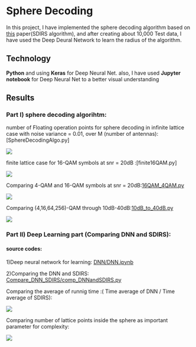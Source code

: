 # Sphere Decoding
In this project, I have implemented the sphere decoding algorithm based on [this](http://users.ece.utexas.edu/~hvikalo/pubs/paper1r.pdf) paper(SDIRS algorithm), and after creating about 10,000 Test data, I have used the Deep Deural Network to learn the radius of the algorithm.



## Technology
**Python** and using **Keras** for Deep Neural Net.
also, I have used **Jupyter notebook** for Deep Neural Net to a better visual understanding


## Results

### Part I) sphere decoding algorihtm:

number of Floating operation points for sphere decoding in infinite lattice case with noise variance = 0.01, over M (number of antennas):[SphereDecodingAlgo.py]

![](https://github.com/SINAABBASI/Sphere-Decoding/blob/master/Results/infiniteLattice_0.01.png)

finite lattice case for 16-QAM symbols at snr = 20dB :[finite16QAM.py]

![](https://github.com/SINAABBASI/Sphere-Decoding/blob/master/Results/16QAM_20db.png)


Comparing 4-QAM and 16-QAM symbols at snr = 20dB:[16QAM_4QAM.py](https://github.com/SINAABBASI/Sphere-Decoding/blob/master/16QAM_4QAM.py)

![](https://github.com/SINAABBASI/Sphere-Decoding/blob/master/Results/16QAMvs4QAM_20db.png)

Comparing (4,16,64,256)-QAM through 10dB-40dB:[10dB_to_40dB.py](https://github.com/SINAABBASI/Sphere-Decoding/blob/master/10dB%20_to_40dB.py)

![](https://github.com/SINAABBASI/Sphere-Decoding/blob/master/Results/10dB_to_40dB.png)

### Part II) Deep Learning part (Comparing DNN and SDIRS):
#### source codes: 
1)Deep neural network for learning: [DNN/DNN.ipynb](https://github.com/SINAABBASI/Sphere-Decoding/blob/master/DNN/DNN.ipynb)

2)Comparing the DNN and SDIRS: [Compare_DNN_SDIRS/comp_DNNandSDIRS.py](https://github.com/SINAABBASI/Sphere-Decoding/blob/master/Compare_DNN_SDIRS/comp_DNNandSDIRS.py)

Comparing the average of runnig time :( Time average of DNN / Time average of SDIRS):

![](https://github.com/SINAABBASI/Sphere-Decoding/blob/master/Results/DNNvsSDIRS_Time.png)

Comparing number of lattice points inside the sphere as important parameter for complexity:

![](https://github.com/SINAABBASI/Sphere-Decoding/blob/master/Results/DNNvsSDIRS_NumberOfLatticePoints.png)
